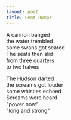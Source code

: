 ```yaml
---
layout: post
title: Lent Bumps
---
```


A cannon banged   
the water trembled  
some swans got scared  
The seats then slid  
from three quarters  
to two halves  

The Hudson darted   
the screams got louder  
some whistles echoed  
Screams were heard  
"power now"   
"long and strong"  

